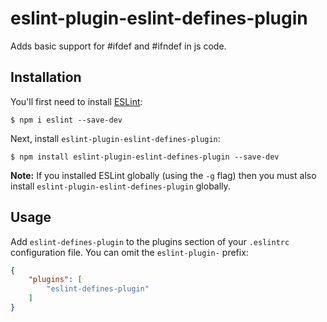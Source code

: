 # eslint-plugin-eslint-defines-plugin

Adds basic support for #ifdef and #ifndef in js code.

## Installation

You'll first need to install [ESLint](http://eslint.org):

```
$ npm i eslint --save-dev
```

Next, install `eslint-plugin-eslint-defines-plugin`:

```
$ npm install eslint-plugin-eslint-defines-plugin --save-dev
```

**Note:** If you installed ESLint globally (using the `-g` flag) then you must also install `eslint-plugin-eslint-defines-plugin` globally.

## Usage

Add `eslint-defines-plugin` to the plugins section of your `.eslintrc` configuration file. You can omit the `eslint-plugin-` prefix:

```json
{
    "plugins": [
        "eslint-defines-plugin"
    ]
}
```





